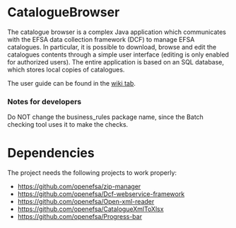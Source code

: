 # CatalogueBrowser
The catalogue browser is a complex Java application which communicates with the EFSA data collection framework (DCF) to manage EFSA catalogues.
In particular, it is possible to download, browse and edit the catalogues contents through a simple user interface (editing is only enabled for authorized users).
The entire application is based on an SQL database, which stores local copies of catalogues.

The user guide can be found in the [wiki tab](https://github.com/openefsa/catalogue-browser/wiki).

### Notes for developers
Do NOT change the business_rules package name, since the Batch checking tool uses it to make the checks.

# Dependencies
The project needs the following projects to work properly:
* https://github.com/openefsa/zip-manager
* https://github.com/openefsa/Dcf-webservice-framework
* https://github.com/openefsa/Open-xml-reader
* https://github.com/openefsa/CatalogueXmlToXlsx
* https://github.com/openefsa/Progress-bar
